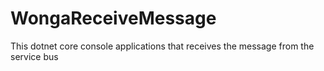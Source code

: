 # WongaReceiveMessage
This dotnet core console applications that receives the message from the service bus
